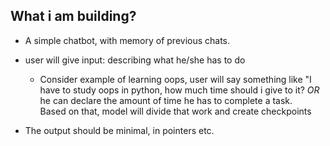 ## What i am building? 

- A simple chatbot, with memory of previous chats. 
- user will give input: describing what he/she has to do
    - Consider example of learning oops, user will say something like 
    "I have to study oops in python, how much time should i give to it? _OR_ he can declare the amount of time he has to complete a task.  
    Based on that, model will divide that work and create checkpoints 

- The output should be minimal, in pointers etc. 